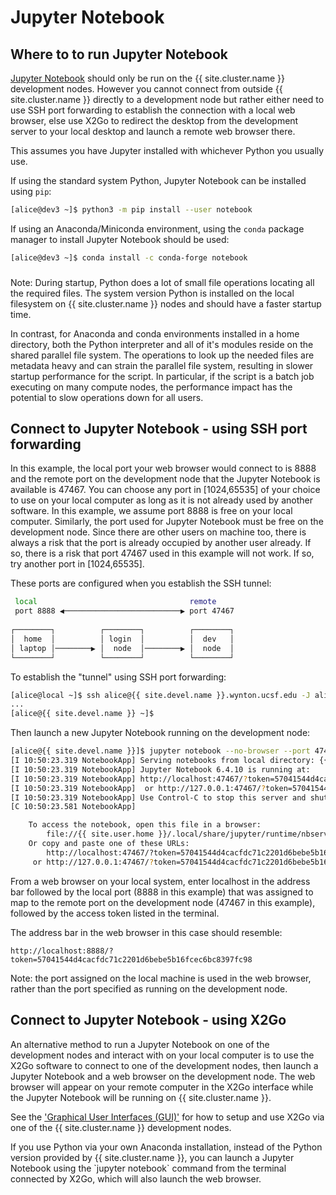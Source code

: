 # Jupyter Notebook

## Where to to run Jupyter Notebook

[Jupyter Notebook] should only be run on the {{ site.cluster.name }} development nodes. However you cannot connect from outside {{ site.cluster.name }} directly to a development node but rather either need to use SSH port forwarding to establish the connection with a local web browser, else use X2Go to redirect the desktop from the development server to your local desktop and launch a remote web browser there.

This assumes you have Jupyter installed with whichever Python you usually use.

If using the standard system Python, Jupyter Notebook can be installed using `pip`:

```sh
[alice@dev3 ~]$ python3 -m pip install --user notebook
```

If using an Anaconda/Miniconda environment, using the `conda` package manager to install Jupyter Notebook should be used:

```sh
[alice@dev3 ~]$ conda install -c conda-forge notebook
```

<div class="alert alert-warning" role="alert" style="margin-top: 3ex" markdown="1">
Note: During startup, Python does a lot of small file operations locating all the required files. The system version Python is installed on the local filesystem on {{ site.cluster.name }} nodes and should have a faster startup time. 

In contrast, for Anaconda and conda environments installed in a home directory, both the Python interpreter and all of it's modules reside on the shared parallel file system.  The operations to look up the needed files are metadata heavy and can strain the parallel file system, resulting in slower startup performance for the script. In particular, if the script is a batch job executing on many compute nodes, the performance impact has the potential to slow operations down for all users. 
</div>


## Connect to Jupyter Notebook - using SSH port forwarding 

In this example, the local port your web browser would connect to is 8888 and the remote port on the development node that the Jupyter Notebook is available is 47467.  You can choose any port in [1024,65535] of your choice to use on your local computer as long as it is not already used by another software.  In this example, we assume port 8888 is free on your local computer.  Similarly, the port used for Jupyter Notebook must be free on the development node.  Since there are other users on machine too, there is always a risk that the port is already occupied by another user already.  If so, there is a risk that port 47467 used in this example will not work.  If so, try another port in [1024,65535].

These ports are configured when you establish the SSH tunnel:

```sh
 local                                  remote
 port 8888 ◀──────────────────────────▶ port 47467
                                                                                               
┌────────┐          ┌────────┐          ┌────────┐
│  home  │          │ login  │          │  dev   │
│ laptop │────────▶ │  node  │────────▶ │  node  │
└────────┘          └────────┘          └────────┘
```

To establish the "tunnel" using SSH port forwarding:

```sh
[alice@local ~]$ ssh alice@{{ site.devel.name }}.wynton.ucsf.edu -J alice@log2.wynton.ucsf.edu -L 8888:localhost:47467
...
[alice@{{ site.devel.name }} ~]$ 
```

Then launch a new Jupyter Notebook running on the development node:

```sh
[alice@{{ site.devel.name }}]$ jupyter notebook --no-browser --port 47467
[I 10:50:23.319 NotebookApp] Serving notebooks from local directory: {{ site.user.home }}
[I 10:50:23.319 NotebookApp] Jupyter Notebook 6.4.10 is running at:
[I 10:50:23.319 NotebookApp] http://localhost:47467/?token=57041544d4cacfdc71c2201d6bebe5b16fcec6bc8397fc98
[I 10:50:23.319 NotebookApp]  or http://127.0.0.1:47467/?token=57041544d4cacfdc71c2201d6bebe5b16fcec6bc8397fc98
[I 10:50:23.319 NotebookApp] Use Control-C to stop this server and shut down all kernels (twice to skip confirmation).
[C 10:50:23.581 NotebookApp]

    To access the notebook, open this file in a browser:
        file://{{ site.user.home }}/.local/share/jupyter/runtime/nbserver-27971-open.html
    Or copy and paste one of these URLs:
        http://localhost:47467/?token=57041544d4cacfdc71c2201d6bebe5b16fcec6bc8397fc98
     or http://127.0.0.1:47467/?token=57041544d4cacfdc71c2201d6bebe5b16fcec6bc8397fc98
```

From a web browser on your local system, enter localhost in the address bar followed by the local port (8888 in this example) that was assigned to map to the remote port on the development node (47467 in this example), followed by the access token listed in the terminal.

The address bar in the web browser in this case should resemble:
  
`http://localhost:8888/?token=57041544d4cacfdc71c2201d6bebe5b16fcec6bc8397fc98`

Note: the port assigned on the local machine is used in the web browser, rather than the port specified as running on the development node.


## Connect to Jupyter Notebook - using X2Go

An alternative method to run a Jupyter Notebook on one of the development nodes and interact with on your local computer is to use the X2Go software to connect to one of the development nodes, then launch a Jupyter Notebook and a web browser on the development node. The web browser will appear on your remote computer in the X2Go interface while the Jupyter Notebook will be running on {{ site.cluster.name }}.

See the ['Graphical User Interfaces (GUI)'](/hpc/howto/gui-x11fwd.html) for how to setup and use X2Go via one of the {{ site.cluster.name }} development nodes.

<div class="alert alert-info" role="alert" markdown="1">
If you use Python via your own Anaconda installation, instead of the Python version provided by {{ site.cluster.name }}, you can launch a Jupyter Notebook using the `jupyter notebook` command from the terminal connected by X2Go, which will also launch the web browser.
</div>



[Jupyter Notebook]: https://jupyter-notebook.readthedocs.io/en/stable/
